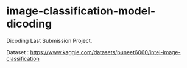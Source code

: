# image-classification-model-dicoding
Dicoding Last Submission Project.

Dataset : https://www.kaggle.com/datasets/puneet6060/intel-image-classification
